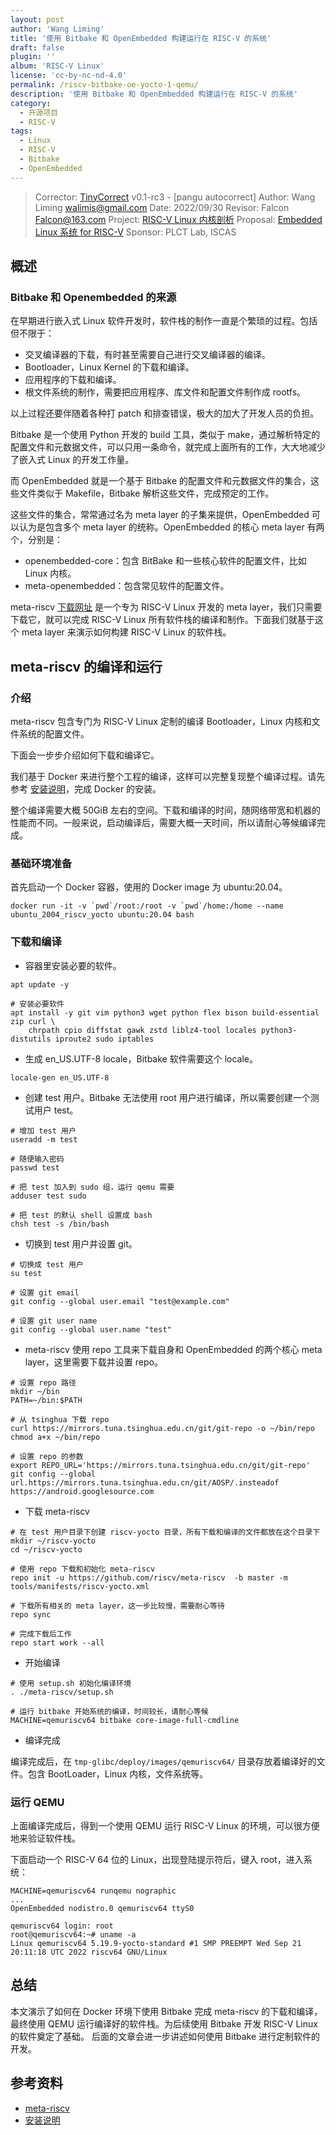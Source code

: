 ```yaml
---
layout: post
author: 'Wang Liming'
title: '使用 Bitbake 和 OpenEmbedded 构建运行在 RISC-V 的系统'
draft: false
plugin: ''
album: 'RISC-V Linux'
license: 'cc-by-nc-nd-4.0'
permalink: /riscv-bitbake-oe-yocto-1-qemu/
description: '使用 Bitbake 和 OpenEmbedded 构建运行在 RISC-V 的系统'
category:
  - 开源项目
  - RISC-V
tags:
  - Linux
  - RISC-V
  - Bitbake
  - OpenEmbedded
---
```


> Corrector: [TinyCorrect](https://gitee.com/tinylab/tinycorrect) v0.1-rc3 - [pangu autocorrect]
> Author:   Wang Liming <walimis@gmail.com>
> Date:     2022/09/30
> Revisor:  Falcon <Falcon@163.com>
> Project:  [RISC-V Linux 内核剖析](https://gitee.com/tinylab/riscv-linux)
> Proposal: [Embedded Linux 系统 for RISC-V](https://gitee.com/tinylab/riscv-linux/issues/I5T3XB)
> Sponsor:  PLCT Lab, ISCAS


## 概述

### Bitbake 和 Openembedded 的来源

在早期进行嵌入式 Linux 软件开发时，软件栈的制作一直是个繁琐的过程。包括但不限于：

- 交叉编译器的下载，有时甚至需要自己进行交叉编译器的编译。
- Bootloader，Linux Kernel 的下载和编译。
- 应用程序的下载和编译。
- 根文件系统的制作，需要把应用程序、库文件和配置文件制作成 rootfs。

以上过程还要伴随着各种打 patch 和排查错误，极大的加大了开发人员的负担。

Bitbake 是一个使用 Python 开发的 build 工具，类似于 make，通过解析特定的配置文件和元数据文件，可以只用一条命令，就完成上面所有的工作，大大地减少了嵌入式 Linux 的开发工作量。

而 OpenEmbedded 就是一个基于 Bitbake 的配置文件和元数据文件的集合，这些文件类似于 Makefile，Bitbake 解析这些文件，完成预定的工作。

这些文件的集合，常常通过名为 meta layer 的子集来提供，OpenEmbedded 可以认为是包含多个 meta layer 的统称。OpenEmbedded 的核心 meta layer 有两个，分别是：

- openembedded-core：包含 BitBake 和一些核心软件的配置文件，比如 Linux 内核。
- meta-openembedded：包含常见软件的配置文件。

meta-riscv [下载网址][001] 是一个专为 RISC-V Linux 开发的 meta layer，我们只需要下载它，就可以完成 RISC-V Linux 所有软件栈的编译和制作。下面我们就基于这个 meta layer 来演示如何构建 RISC-V Linux 的软件栈。

## meta-riscv 的编译和运行

### 介绍

meta-riscv 包含专门为 RISC-V Linux 定制的编译 Bootloader，Linux 内核和文件系统的配置文件。

下面会一步步介绍如何下载和编译它。

我们基于 Docker 来进行整个工程的编译，这样可以完整复现整个编译过程。请先参考 [安装说明][002]，完成 Docker 的安装。

整个编译需要大概 50GiB 左右的空间。下载和编译的时间，随网络带宽和机器的性能而不同。一般来说，启动编译后，需要大概一天时间，所以请耐心等候编译完成。

### 基础环境准备

首先启动一个 Docker 容器，使用的 Docker image 为 ubuntu:20.04。

```docker
docker run -it -v `pwd`/root:/root -v `pwd`/home:/home --name ubuntu_2004_riscv_yocto ubuntu:20.04 bash
```

### 下载和编译

- 容器里安装必要的软件。

```shell
apt update -y

# 安装必要软件
apt install -y git vim python3 wget python flex bison build-essential zip curl \
    chrpath cpio diffstat gawk zstd liblz4-tool locales python3-distutils iproute2 sudo iptables
```

- 生成 en_US.UTF-8 locale，Bitbake 软件需要这个 locale。

```shell
locale-gen en_US.UTF-8
```

- 创建 test 用户。Bitbake 无法使用 root 用户进行编译，所以需要创建一个测试用户 test。

```shell
# 增加 test 用户
useradd -m test

# 随便输入密码
passwd test

# 把 test 加入到 sudo 组，运行 qemu 需要
adduser test sudo

# 把 test 的默认 shell 设置成 bash
chsh test -s /bin/bash
```

- 切换到 test 用户并设置 git。

```shell
# 切换成 test 用户
su test

# 设置 git email
git config --global user.email "test@example.com"

# 设置 git user name
git config --global user.name "test"
```

- meta-riscv 使用 repo 工具来下载自身和 OpenEmbedded 的两个核心 meta layer，这里需要下载并设置 repo。

```shell
# 设置 repo 路径
mkdir ~/bin
PATH=~/bin:$PATH

# 从 tsinghua 下载 repo
curl https://mirrors.tuna.tsinghua.edu.cn/git/git-repo -o ~/bin/repo
chmod a+x ~/bin/repo

# 设置 repo 的参数
export REPO_URL='https://mirrors.tuna.tsinghua.edu.cn/git/git-repo'
git config --global url.https://mirrors.tuna.tsinghua.edu.cn/git/AOSP/.insteadof https://android.googlesource.com
```

- 下载 meta-riscv

```shell
# 在 test 用户目录下创建 riscv-yocto 目录，所有下载和编译的文件都放在这个目录下
mkdir ~/riscv-yocto
cd ~/riscv-yocto

# 使用 repo 下载和初始化 meta-riscv
repo init -u https://github.com/riscv/meta-riscv  -b master -m tools/manifests/riscv-yocto.xml

# 下载所有相关的 meta layer，这一步比较慢，需要耐心等待
repo sync

# 完成下载后工作
repo start work --all
```

- 开始编译

```shell
# 使用 setup.sh 初始化编译环境
. ./meta-riscv/setup.sh

# 运行 bitbake 开始系统的编译，时间较长，请耐心等候
MACHINE=qemuriscv64 bitbake core-image-full-cmdline
```

- 编译完成

编译完成后，在 `tmp-glibc/deploy/images/qemuriscv64/` 目录存放着编译好的文件。包含 BootLoader，Linux 内核，文件系统等。

### 运行 QEMU

上面编译完成后，得到一个使用 QEMU 运行 RISC-V Linux 的环境，可以很方便地来验证软件栈。

下面启动一个 RISC-V 64 位的 Linux，出现登陆提示符后，键入 root，进入系统：

```shell
MACHINE=qemuriscv64 runqemu nographic
...
OpenEmbedded nodistro.0 qemuriscv64 ttyS0

qemuriscv64 login: root
root@qemuriscv64:~# uname -a
Linux qemuriscv64 5.19.9-yocto-standard #1 SMP PREEMPT Wed Sep 21 20:11:18 UTC 2022 riscv64 GNU/Linux

```

## 总结

本文演示了如何在 Docker 环境下使用 Bitbake 完成 meta-riscv 的下载和编译，最终使用 QEMU 运行编译好的软件栈。为后续使用 Bitbake 开发 RISC-V Linux 的软件奠定了基础。
后面的文章会进一步讲述如何使用 Bitbake 进行定制软件的开发。

## 参考资料

- [meta-riscv][001]
- [安装说明][002]

[001]: https://github.com/riscv/meta-riscv
[002]: https://docs.docker.com/engine/install/

